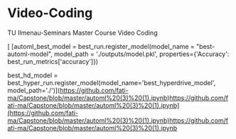# Video-Coding
TU Ilmenau-Seminars Master Course Video Coding

[
[automl_best_model = best_run.register_model(model_name = "best-automl-model", model_path = './outputs/model.pkl', properties={'Accuracy': best_run_metrics['accuracy']})


best_hd_model = best_hyper_run.register_model(model_name='best_hyperdrive_model', model_path='./')](https://github.com/fati-ma/Capstone/blob/master/automl%20(3)%20(1).ipynb)https://github.com/fati-ma/Capstone/blob/master/automl%20(3)%20(1).ipynb](https://github.com/fati-ma/Capstone/blob/master/automl%20(3)%20(1).ipynb)https://github.com/fati-ma/Capstone/blob/master/automl%20(3)%20(1).ipynb


